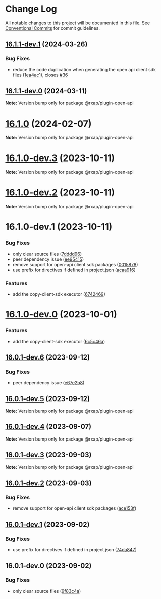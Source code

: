 # Change Log

All notable changes to this project will be documented in this file.
See [Conventional Commits](https://conventionalcommits.org) for commit guidelines.

## [16.1.1-dev.1](https://gitlab.com/rxap/packages/compare/@rxap/plugin-open-api@16.1.1-dev.0...@rxap/plugin-open-api@16.1.1-dev.1) (2024-03-26)

### Bug Fixes

- reduce the code duplication when generating the open api client sdk files ([1ea4ac1](https://gitlab.com/rxap/packages/commit/1ea4ac1beb38ddf9d404c72698d1a582bb8d9837)), closes [#36](https://gitlab.com/rxap/packages/issues/36)

## [16.1.1-dev.0](https://gitlab.com/rxap/packages/compare/@rxap/plugin-open-api@16.1.0...@rxap/plugin-open-api@16.1.1-dev.0) (2024-03-11)

**Note:** Version bump only for package @rxap/plugin-open-api

# [16.1.0](https://gitlab.com/rxap/packages/compare/@rxap/plugin-open-api@16.1.0-dev.3...@rxap/plugin-open-api@16.1.0) (2024-02-07)

**Note:** Version bump only for package @rxap/plugin-open-api

# [16.1.0-dev.3](https://gitlab.com/rxap/packages/compare/@rxap/plugin-open-api@16.1.0-dev.2...@rxap/plugin-open-api@16.1.0-dev.3) (2023-10-11)

**Note:** Version bump only for package @rxap/plugin-open-api

# [16.1.0-dev.2](https://gitlab.com/rxap/packages/compare/@rxap/plugin-open-api@16.1.0-dev.1...@rxap/plugin-open-api@16.1.0-dev.2) (2023-10-11)

**Note:** Version bump only for package @rxap/plugin-open-api

# 16.1.0-dev.1 (2023-10-11)

### Bug Fixes

- only clear source files ([7dddd96](https://gitlab.com/rxap/packages/commit/7dddd96dcaa8be256e5bc6c41a93881ca9ac19ee))
- peer dependency issue ([ee95415](https://gitlab.com/rxap/packages/commit/ee95415370d9ef2396916d6c25061a0df791034a))
- remove support for open-api client sdk packages ([0015878](https://gitlab.com/rxap/packages/commit/0015878e53cba42943d37354ef5c7d5f17828fd7))
- use prefix for directives if defined in project.json ([acaa916](https://gitlab.com/rxap/packages/commit/acaa91657e477221ed6f36c589fe8546bd17f277))

### Features

- add the copy-client-sdk executor ([6742469](https://gitlab.com/rxap/packages/commit/674246926cb882ba6a94c5081e19bca8b74f3a59))

# [16.1.0-dev.0](https://gitlab.com/rxap/packages/compare/@rxap/plugin-open-api@16.0.1-dev.6...@rxap/plugin-open-api@16.1.0-dev.0) (2023-10-01)

### Features

- add the copy-client-sdk executor ([6c5c46a](https://gitlab.com/rxap/packages/commit/6c5c46a6d1f8f12d3f0f77117aa6070d7c2507e2))

## [16.0.1-dev.6](https://gitlab.com/rxap/packages/compare/@rxap/plugin-open-api@16.0.1-dev.5...@rxap/plugin-open-api@16.0.1-dev.6) (2023-09-12)

### Bug Fixes

- peer dependency issue ([e67e2b8](https://gitlab.com/rxap/packages/commit/e67e2b8eb884b598536d16c2c544a9ad9be5b53e))

## [16.0.1-dev.5](https://gitlab.com/rxap/packages/compare/@rxap/plugin-open-api@16.0.1-dev.4...@rxap/plugin-open-api@16.0.1-dev.5) (2023-09-12)

**Note:** Version bump only for package @rxap/plugin-open-api

## [16.0.1-dev.4](https://gitlab.com/rxap/packages/compare/@rxap/plugin-open-api@16.0.1-dev.3...@rxap/plugin-open-api@16.0.1-dev.4) (2023-09-07)

**Note:** Version bump only for package @rxap/plugin-open-api

## [16.0.1-dev.3](https://gitlab.com/rxap/packages/compare/@rxap/plugin-open-api@16.0.1-dev.2...@rxap/plugin-open-api@16.0.1-dev.3) (2023-09-03)

**Note:** Version bump only for package @rxap/plugin-open-api

## [16.0.1-dev.2](https://gitlab.com/rxap/packages/compare/@rxap/plugin-open-api@16.0.1-dev.1...@rxap/plugin-open-api@16.0.1-dev.2) (2023-09-03)

### Bug Fixes

- remove support for open-api client sdk packages ([ace153f](https://gitlab.com/rxap/packages/commit/ace153f977690e7714c3c4110600e2a8916a0d52))

## [16.0.1-dev.1](https://gitlab.com/rxap/packages/compare/@rxap/plugin-open-api@16.0.1-dev.0...@rxap/plugin-open-api@16.0.1-dev.1) (2023-09-02)

### Bug Fixes

- use prefix for directives if defined in project.json ([74da847](https://gitlab.com/rxap/packages/commit/74da8470f24f5e7b21404cb7f97973ec6630ae7b))

## 16.0.1-dev.0 (2023-09-02)

### Bug Fixes

- only clear source files ([9f83c4a](https://gitlab.com/rxap/packages/commit/9f83c4a4328de5e97841947856577789ebe744a0))
